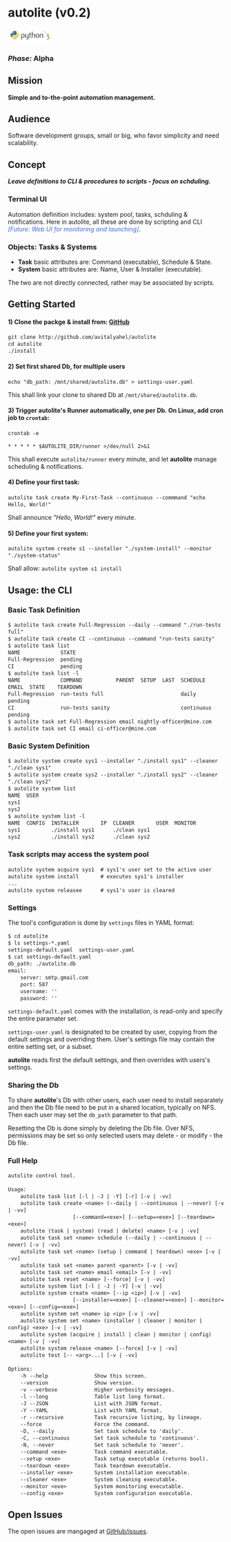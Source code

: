 # autolite (v0.2)

![alt text](https://github.com/avitalyahel/autolite/blob/master/python-3.100x34.png "python 3")

### *Phase:* Alpha

## Mission

**Simple and to-the-point automation management.**

## Audience

Software development groups, small or big, who favor simplicity and need scalability.

## Concept

***Leave definitions to CLI & procedures to scripts - focus on schduling.***

### Terminal UI

Automation definition includes: system pool, tasks, schduling & notifications. Here in autolite, all these are done by scripting and CLI  *<span style="color:RoyalBlue">[Future: Web UI for monitoring and launching]</span>*.

### Objects: Tasks & Systems

* **Task** basic attributes are: Command (executable), Schedule & State.
* **System** basic attributes are: Name, User & Installer (executable).

The two are not directly connected, rather may be associated by scripts.

## Getting Started

#### 1) Clone the packge & install from: [GitHub](http://github.com/avitalyahel/autolite)

```
git clone http://github.com/avitalyahel/autolite
cd autolite
./install
```

#### 2) Set first shared Db, for multiple users

```
echo "db_path: /mnt/shared/autolite.db" > settings-user.yaml
```

This shall link your clone to shared Db at `/mnt/shared/autolite.db`.

#### 3) Trigger autolite's Runner automatically, one per Db. On Linux, add cron job to `crontab`:

```
crontab -e
```

```
* * * * * $AUTOLITE_DIR/runner >/dev/null 2>&1
```

This shall execute `autolite/runner` every minute, and let **autolite** manage scheduling & notifications.

#### 4) Define your first task:

```
autolite task create My-First-Task --continuous --commmand "echo Hello, World!"
```

Shall announce *"Hello, World!"* every minute.

#### 5) Define your first system:

```
autolite system create s1 --installer "./system-install" --monitor "./system-status"
```

Shall allow: `autolite system s1 install`

## Usage: the CLI

### Basic Task Definition

    $ autolite task create Full-Regression --daily --command "./run-tests full"
    $ autolite task create CI --continuous --command "run-tests sanity"
    $ autolite task list
    NAME             STATE
    Full-Regression  pending
    CI               pending
    $ autolite task list -l
    NAME             COMMAND           PARENT  SETUP  LAST  SCHEDULE    EMAIL  STATE    TEARDOWN
    Full-Regression  run-tests full                         daily              pending
    CI               run-tests sanity                       continuous         pending
    $ autolite task set Full-Regression email nightly-officer@mine.com
    $ autolite task set CI email ci-officer@mine.com

### Basic System Definition

    $ autolite system create sys1 --installer "./install sys1" --cleaner "./clean sys1"
    $ autolite system create sys2 --installer "./install sys2" --cleaner "./clean sys2"
    $ autolite system list
    NAME  USER
    sys1
    sys2
    $ autolite system list -l
    NAME  CONFIG  INSTALLER       IP  CLEANER       USER  MONITOR
    sys1          ./install sys1      ./clean sys1
    sys2          ./install sys2      ./clean sys2
    
### Task scripts may access the system pool

    autolite system acquire sys1  # sys1's user set to the active user
    autolite system install       # executes sys1's installer
    ...
    autolite system releasee      # sys1's user is cleared

### Settings

The tool's configuration is done by `settings` files in YAML format:

	$ cd autolite
	$ ls settings-*.yaml
	settings-default.yaml  settings-user.yaml
	$ cat settings-default.yaml
	db_path: ./autolite.db
	email:
	    server: smtp.gmail.com
	    port: 587
	    username: ''
	    password: ''
	
`settings-default.yaml` comes with the installation, is read-only and specify the entire paramater set.

`settings-user.yaml` is designated to be created by user, copying from the default settings and overriding them. User's settings file may contain the entire setting set, or a subset.

**autolite** reads first the default settings, and then overrides with users's settings.
	
### Sharing the Db

To share **autolite**'s Db with other users, each user need to install separately and then the Db file need to be put in a shared location, typically on NFS. Then each user may set the `db_path` parameter to that path.

Resetting the Db is done simply by deleting the Db file. Over NFS, permissions may be set so only selected users may delete - or modify - the Db file.

### Full Help
```
autolite control tool.

Usage:
    autolite task list [-l | -J | -Y] [-r] [-v | -vv]
    autolite task create <name> (--daily | --continuous | --never) [-v | -vv]
                     [--command=<exe>] [--setup=<exe>] [--teardown=<exe>]
    autolite (task | system) (read | delete) <name> [-v | -vv]
    autolite task set <name> schedule (--daily | --continuous | --never) [-v | -vv]
    autolite task set <name> (setup | command | teardown) <exe> [-v | -vv]
    autolite task set <name> parent <parent> [-v | -vv]
    autolite task set <name> email <email> [-v | -vv]
    autolite task reset <name> [--force] [-v | -vv]
    autolite system list [-l | -J | -Y] [-v | -vv]
    autolite system create <name> [--ip <ip>] [-v | -vv]
                     [--installer=<exe>] [--cleaner=<exe>] [--monitor=<exe>] [--config=<exe>]
    autolite system set <name> ip <ip> [-v | -vv]
    autolite system set <name> (installer | cleaner | monitor | config) <exe> [-v | -vv]
    autolite system (acquire | install | clean | monitor | config) <name> [-v | -vv]
    autolite system release <name> [--force] [-v | -vv]
    autolite test [-- <arg>...] [-v | -vv]

Options:
    -h --help               Show this screen.
    --version               Show version.
    -v --verbose            Higher verbosity messages.
    -l --long               Table list long format.
    -J --JSON               List with JSON format.
    -Y --YAML               List with YAML format.
    -r --recursive          Task recursive listing, by lineage.
    --force                 Force the command.
    -D, --daily             Set task schedule to 'daily'.
    -C, --continuous        Set task schedule to 'continuous'.
    -N, --never             Set task schedule to 'never'.
    --command <exe>         Task command executable.
    --setup <exe>           Task setup executable (returns bool).
    --teardown <exe>        Task teardown executable.
    --installer <exe>       System installation executable.
    --cleaner <exe>         System cleaning executable.
    --monitor <exe>         System monitoring executable.
    --config <exe>          System configuration executable.
```

## Open Issues

The open issues are mangaged at [GitHub/issues](https://github.com/avitalyahel/autolite/issues).

